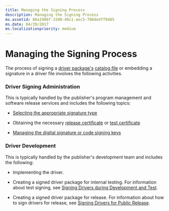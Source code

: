 ```yaml
---
title: Managing the Signing Process
description: Managing the Signing Process
ms.assetid: 80a1986f-1508-49c1-aec5-7084edff9485
ms.date: 04/20/2017
ms.localizationpriority: medium
---
```


# Managing the Signing Process


The process of signing a [driver package's](driver-packages.md) [catalog file](catalog-files.md) or embedding a signature in a driver file involves the following activities.

### Driver Signing Administration

This is typically handled by the publisher's program management and software release services and includes the following topics:

-   [Selecting the appropriate signature type](selecting-the-appropriate-signature-type.md)

-   Obtaining the necessary [release certificate](release-certificates.md) or [test certificate](test-certificates.md)

-   [Managing the digital signature or code signing keys](managing-the-digital-signature-or-code-signing-keys.md)

### Driver Development

This is typically handled by the publisher's development team and includes the following:

-   Implementing the driver.

-   Creating a signed driver package for internal testing. For information about test signing, see [Signing Drivers during Development and Test](signing-drivers-during-development-and-test.md).

-   Creating a signed driver package for release. For information about how to sign drivers for release, see [Signing Drivers for Public Release](signing-drivers-for-public-release.md).

 

 





